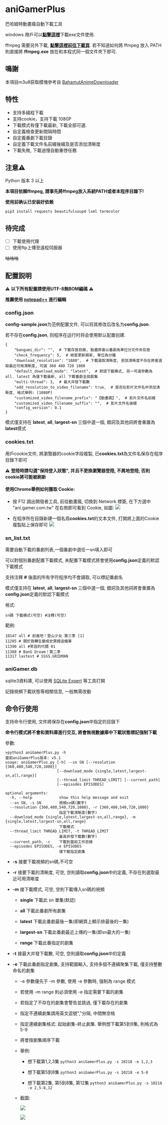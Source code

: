 # aniGamerPlus
巴哈姆特動畫瘋自動下載工具

windows 用戶可以[**點擊這裡**](https://github.com/miyouzi/aniGamerPlus/releases/tag/v5.1)下載exe文件使用.

ffmpeg 需要另外下載, [**點擊這裡前往下載頁**](https://ffmpeg.zeranoe.com/builds/). 若不知道如何將 ffmpeg 放入 PATH 則直接將 **ffmpeg.exe** 放在和本程式同一個文件夾下即可.

## 鳴謝

本項目m3u8获取模塊參考自 [BahamutAnimeDownloader](https://github.com/c0re100/BahamutAnimeDownloader) 

## 特性

 - 支持多綫程下載
 - 支持cookie，支持下載 1080P
 - 下載模式有僅下載最新, 下載全部可選.
 - 自定義檢查更新間隔時間
 - 自定義番劇下載目錄
 - 自定義下載文件名前綴後綴及是否添加清晰度
 - 下載失敗, 下載過慢自動重啓任務
 
 
## **注意**:warning:

Python 版本 3 以上

**本項目依賴ffmpeg, 請事先將ffmpeg放入系統PATH或者本程序目錄下!**

**使用前确认已安装好依赖**
```
pip3 install requests beautifulsoup4 lxml termcolor
```
 
## 待完成
 - [ ] 下載使用代理
 - [ ] 使用ftp上傳至遠程伺服器
 
 ~~咕咕咕~~
 
 
## 配置説明

:warning: **以下所有配置請使用UTF-8無BOM編碼** :warning:

**推薦使用 [notepad++](https://notepad-plus-plus.org/) 進行編輯**

### config.json

**config-sample.json**为范例配置文件, 可以将其修改后改名为**config.json**.

若不存在**config.json**, 则程序在运行时将会使用默认配置创建.

```
{
    "bangumi_dir": "",  # 下載存放目錄, 動畫將會以番劇為單位分文件夾存放
    "check_frequency": 5,  # 檢查更新頻率, 單位為分鐘
    "download_resolution": "1080",  # 下載選取清晰度, 若該清晰度不存在將會選取最近可用清晰度, 可選 360 480 720 1080
    "default_download_mode": "latest",  # 默認下載模式, 另一可選參數為 all. latest 為僅下載最新, all 下載番劇全部劇集
    "multi-thread": 3,  # 最大并發下載數
    "add_resolution_to_video_filename": true,  # 是否在影片文件名中添加清晰度, 格式舉例: [1080P]
    "customized_video_filename_prefix": "【動畫瘋】",  # 影片文件名前綴
    "customized_video_filename_suffix": "",  # 影片文件名後綴
    "config_version": 0.1
}
```

模式僅支持在 **latest**, **all**, **largest-sn** 三個中選一個, 錯詞及其他詞將會重置為**latest**模式

### cookies.txt

用戶cookie文件, 將瀏覽器的cookie字段複製, 已**cookies.txt**為文件名保存在程序目錄下即可

:warning: **登陸時請勾選"保持登入狀態", 并且不更換瀏覽器登陸, 不異地登陸, 否則cookie將可能被刷新**

#### 使用Chrome舉例如何獲取 Cookie:

 - 按 F12 調出開發者工具, 前往動畫瘋, 切換到 Network 標簽, 在下方選中 "ani.gamer.com.tw" 在右側即可看到 Cookie, 如圖:
    ![](screenshot/WhereIsCookie.png)
    
 - 在程序所在目錄新建一個名爲**cookies.txt**的文本文件, 打開將上面的Cookie複製貼上保存即可
    ![](screenshot/CookiesFormat.png)

### sn_list.txt

需要自動下載的番劇列表,一個番劇中選任一sn填入即可

可以對個別番劇配置下載模式, 未配置下載模式將會使用**config.json**定義的默認下載模式

支持注釋 **#** 後面的所有字符程序均不會讀取, 可以標記番劇名

模式僅支持在 **latest**, **all**, **largest-sn** 三個中選一個, 錯詞及其他詞將會重置為**config.json**定義的默認下載模式

格式:
```
sn碼 下載模式(可空) #注釋(可空)
```

範例:
```
10147 all # 前進吧！登山少女 第三季 [1]
11285 # 關於我轉生變成史萊姆這檔事
11390 all #笑容的代價 01
11388 # BanG Dream！第二季
11317 lastest # SSSS.GRIDMAN
```

### aniGamer.db

sqlite3資料庫, 可以使用 [SQLite Expert](http://www.sqliteexpert.com/) 等工具打開

記錄視頻下載狀態等相關信息, 一般無需改動

## 命令行使用

支持命令行使用, 文件將保存在**config.json**中指定的目錄下

**命令行模式將不會和資料庫進行交互, 將會無視數據庫中下載狀態標記强制下載**

參數:
```
>python3 aniGamerPlus.py -h
當前aniGamerPlus版本: v5.1
usage: aniGamerPlus.py [-h] --sn SN [--resolution {360,480,540,720,1080}]
                       [--download_mode {single,latest,largest-sn,all,range}]
                       [--thread_limit THREAD_LIMIT] [--current_path]
                       [--episodes EPISODES]

optional arguments:
  -h, --help            show this help message and exit
  --sn SN, -s SN        視頻sn碼(數字)
  --resolution {360,480,540,720,1080}, -r {360,480,540,720,1080}
                        指定下載清晰度(數字)
  --download_mode {single,latest,largest-sn,all,range}, -m {single,latest,largest-sn,all,range}
                        下載模式
  --thread_limit THREAD_LIMIT, -t THREAD_LIMIT
                        最高并發下載數(數字)
  --current_path, -c    下載到當前工作目錄
  --episodes EPISODES, -e EPISODES
                        僅下載指定劇集
```

 - **-s** 接要下載視頻的sn碼,不可空

 - **-r** 接要下載的清晰度, 可空, 空則讀取**config.json**中的定義, 不存在則選取最近可用清晰度

 - **-m** 接下載模式, 可空, 空則下載傳入sn碼的視頻
 
    - **single** 下載此 sn 單集(默認)
 
    - **all** 下載此番劇所有劇集
    
    - **latest** 下載此番劇最後一集(即網頁上顯示排最後的一集)
    
    - **largest-sn** 下載此番劇最近上傳的一集(即sn最大的一集)
    
    - **range** 下載此番指定的劇集

 - **-t** 接最大并發下載數, 可空, 空則讀取**config.json**中的定義

 - **-e** 下載此番劇指定劇集, 支持範圍輸入, 支持多個不連續聚集下載, 僅支持整數命名的劇集
    
    - -e 參數優先于 -m 參數, 使用 -e 參數時, 强制為 range 模式
    
    - 若使用 -m range 則必須使用 -e 指定需要下載的劇集
    
    - 若指定了不存在的劇集會警告並跳過, 僅下載存在的劇集
    
    - 指定不連續劇集請用英文逗號","分隔, 中間無空格
    
    - 指定連續劇集格式: 起始劇集-終止劇集. 舉例想下載第5到9集, 則格式為 5-9
    
    - 將會按劇集順序下載

    - 舉例:
    
        - 想下載第1,2,3集
        ```python3 aniGamerPlus.py -s 10218 -e 1,2,3```
        
        - 想下載第5到8集
        ```python3 aniGamerPlus.py -s 10218 -e 5-8```
        
        - 想下載第2集, 第5到8集, 第12集
        ```python3 aniGamerPlus.py -s 10218 -e 2,5-8,12```
    
    - 截圖:
    
        ![](screenshot/cui_range_mode.png)
        
        ![](screenshot/cui_range_mode_err.png)